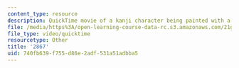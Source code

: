 ```yaml
---
content_type: resource
description: QuickTime movie of a kanji character being painted with a brush.
file: /media/https%3A/open-learning-course-data-rc.s3.amazonaws.com/21g-504-japanese-iv-spring-2009/740fb639f755d86e2adf531a51adbba5_2867.mov
file_type: video/quicktime
resourcetype: Other
title: '2867'
uid: 740fb639-f755-d86e-2adf-531a51adbba5
---
```


